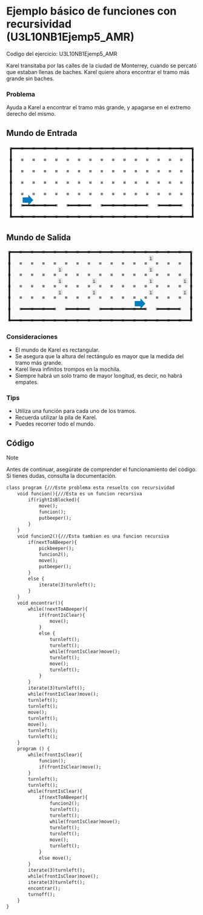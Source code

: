 # Ejemplo básico de funciones con recursividad (U3L10NB1Ejemp5_AMR)

Codigo del ejercicio: U3L10NB1Ejemp5_AMR

Karel transitaba por las calles de la ciudad de Monterrey, cuando se percató que estaban llenas de baches. Karel quiere ahora encontrar el tramo más grande sin baches.

### Problema

Ayuda a Karel a encontrar el tramo más grande, y apagarse en el extremo derecho del mismo.

## Mundo de Entrada

![L10E5ME.png](L10E5ME.png?raw=true)

## Mundo de Salida

![L10E5MS.png](L10E5MS.png?raw=true)

### Consideraciones

- El mundo de Karel es rectangular.
- Se asegura que la altura del rectángulo es mayor que la medida del tramo más grande.
- Karel lleva infinitos trompos en la mochila.
- Siempre habrá un solo tramo de mayor longitud, es decir, no habrá empates.

### Tips

- Utiliza una función para cada uno de los tramos.
- Recuerda utilizar la pila de Karel.
- Puedes recorrer todo el mundo.

## Código

> [!NOTE]  
> Antes de continuar, asegúrate de comprender el funcionamiento del código.  
> Si tienes dudas, consulta la documentación.

```
class program {///Este problema esta resuelto con recursividad
    void funcion(){///Esta es un funcion recursiva
        if(rightIsBlocked){
            move();
            funcion();
            putbeeper();
        }
    }
    void funcion2(){///Esta tambien es una funcion recursiva
        if(nextToABeeper){
            pickbeeper();
            funcion2();
            move();
            putbeeper();
        }
        else {
            iterate(3)turnleft();
        }
    }
    void encontrar(){
        while(!nextToABeeper){
            if(frontIsClear){
                move();
            }
            else {
                turnleft();
                turnleft();
                while(frontIsClear)move();
                turnleft();
                move();
                turnleft();
            }
        }
        iterate(3)turnleft();
        while(frontIsClear)move();
        turnleft();
        turnleft();
        move();
        turnleft();
        move();
        turnleft();
        turnleft();
    }
    program () {
        while(frontIsClear){
            funcion();
            if(frontIsClear)move();
        }
        turnleft();
        turnleft();
        while(frontIsClear){
            if(nextToABeeper){
                funcion2();
                turnleft();
                turnleft();
                while(frontIsClear)move();
                turnleft();
                turnleft();
                move();
                turnleft();
            }
            else move();
        }
        iterate(3)turnleft();
        while(frontIsClear)move();
        iterate(3)turnleft();
        encontrar();
        turnoff();
    }
}
```
